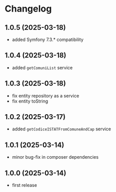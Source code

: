 # Changelog

## 1.0.5 (2025-03-18)

- added Symfony 7.3.* compatibility

## 1.0.4 (2025-03-18)

- added `getComuniList` service

## 1.0.3 (2025-03-18)

- fix entity repository as a service
- fix entity toString

## 1.0.2 (2025-03-17)

- added `getCodiceISTATFromComuneAndCap` service

## 1.0.1 (2025-03-14)

- minor bug-fix in composer dependencies

## 1.0.0 (2025-03-14)

- first release
